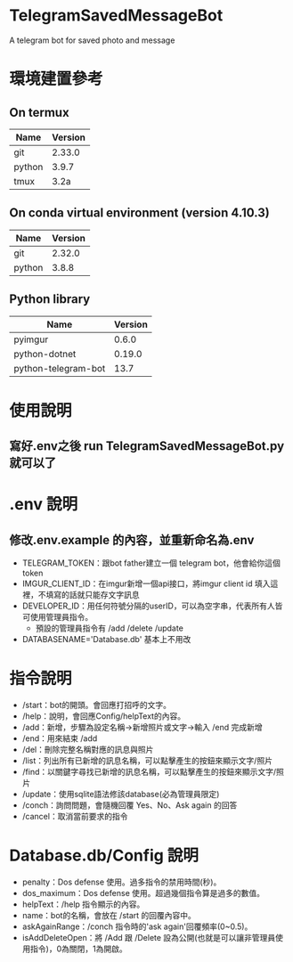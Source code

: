 # TelegramSavedMessageBot
A telegram bot for saved photo and message

# 環境建置參考
## On termux
| Name | Version |
| -------- | -------- |
| git      | 2.33.0   |
| python   | 3.9.7    |
| tmux     | 3.2a     |

## On conda virtual environment (version 4.10.3)
| Name | Version |
| -------- | -------- |
| git      | 2.32.0   |
| python   | 3.8.8    |

## Python library 
| Name                | Version  |
| ------------------- | -------- |
| pyimgur             | 0.6.0    |
| python-dotnet       | 0.19.0   |
| python-telegram-bot | 13.7     |

# 使用說明
## 寫好.env之後 run TelegramSavedMessageBot.py 就可以了

# .env 說明
## 修改.env.example 的內容，並重新命名為.env
* TELEGRAM_TOKEN：跟bot father建立一個 telegram bot，他會給你這個token
* IMGUR_CLIENT_ID：在imgur新增一個api接口，將imgur client id 填入這裡，不填寫的話就只能存文字訊息
* DEVELOPER_ID：用任何符號分隔的userID，可以為空字串，代表所有人皆可使用管理員指令。
    * 預設的管理員指令有 /add /delete /update
* DATABASENAME='Database.db' 基本上不用改

# 指令說明
* /start：bot的開頭。會回應打招呼的文字。
* /help：說明，會回應Config/helpText的內容。
* /add：新增，步驟為設定名稱→新增照片或文字→輸入 /end 完成新增
* /end：用來結束 /add
* /del：刪除完整名稱對應的訊息與照片
* /list：列出所有已新增的訊息名稱，可以點擊產生的按鈕來顯示文字/照片
* /find：以關鍵字尋找已新增的訊息名稱，可以點擊產生的按鈕來顯示文字/照片
* /update：使用sqlite語法修該database(必為管理員限定)
* /conch：詢問問題，會隨機回覆 Yes、No、Ask again 的回答
* /cancel：取消當前要求的指令

# Database.db/Config 說明
* penalty：Dos defense 使用。過多指令的禁用時間(秒)。
* dos_maximum：Dos defense 使用。超過幾個指令算是過多的數值。
* helpText：/help 指令顯示的內容。
* name：bot的名稱，會放在 /start 的回覆內容中。
* askAgainRange：/conch 指令時的'ask again'回覆頻率(0~0.5)。
* isAddDeleteOpen：將 /Add 跟 /Delete 設為公開(也就是可以讓非管理員使用指令)，0為關閉，1為開啟。
